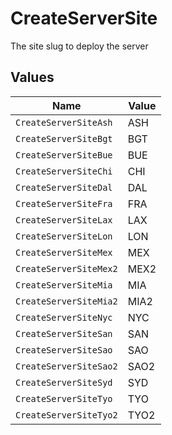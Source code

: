 # CreateServerSite

The site slug to deploy the server


## Values

| Name                   | Value                  |
| ---------------------- | ---------------------- |
| `CreateServerSiteAsh`  | ASH                    |
| `CreateServerSiteBgt`  | BGT                    |
| `CreateServerSiteBue`  | BUE                    |
| `CreateServerSiteChi`  | CHI                    |
| `CreateServerSiteDal`  | DAL                    |
| `CreateServerSiteFra`  | FRA                    |
| `CreateServerSiteLax`  | LAX                    |
| `CreateServerSiteLon`  | LON                    |
| `CreateServerSiteMex`  | MEX                    |
| `CreateServerSiteMex2` | MEX2                   |
| `CreateServerSiteMia`  | MIA                    |
| `CreateServerSiteMia2` | MIA2                   |
| `CreateServerSiteNyc`  | NYC                    |
| `CreateServerSiteSan`  | SAN                    |
| `CreateServerSiteSao`  | SAO                    |
| `CreateServerSiteSao2` | SAO2                   |
| `CreateServerSiteSyd`  | SYD                    |
| `CreateServerSiteTyo`  | TYO                    |
| `CreateServerSiteTyo2` | TYO2                   |